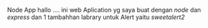 Node App 
hallo .... ini web Aplication yg saya buat dengan *node* dan *express* dan 1 tambahhan labrary untuk Alert yaitu *sweetalert2*


 
 

